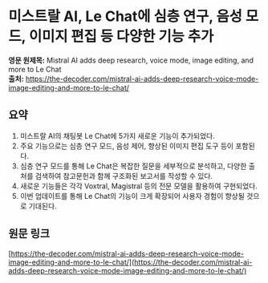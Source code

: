 # 미스트랄 AI, Le Chat에 심층 연구, 음성 모드, 이미지 편집 등 다양한 기능 추가

**영문 원제목:** Mistral AI adds deep research, voice mode, image editing, and more to Le Chat  
**출처:** https://the-decoder.com/mistral-ai-adds-deep-research-voice-mode-image-editing-and-more-to-le-chat/

## 요약
1. 미스트랄 AI의 채팅봇 Le Chat에 5가지 새로운 기능이 추가되었다.
2. 주요 기능으로는 심층 연구 모드, 음성 제어, 향상된 이미지 편집 도구 등이 포함된다.
3. 심층 연구 모드를 통해 Le Chat은 복잡한 질문을 세부적으로 분석하고, 다양한 출처를 검색하여 참고문헌과 함께 구조화된 보고서를 작성할 수 있다.
4. 새로운 기능들은 각각 Voxtral, Magistral 등의 전문 모델을 활용하여 구현되었다.
5. 이번 업데이트를 통해 Le Chat의 기능이 크게 확장되어 사용자 경험이 향상될 것으로 기대된다.

## 원문 링크
[https://the-decoder.com/mistral-ai-adds-deep-research-voice-mode-image-editing-and-more-to-le-chat/](https://the-decoder.com/mistral-ai-adds-deep-research-voice-mode-image-editing-and-more-to-le-chat/)
